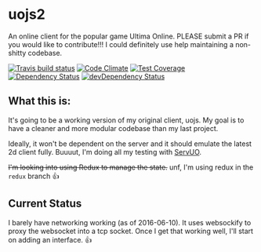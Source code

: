# uojs2

An online client for the popular game Ultima Online. PLEASE submit a PR if you would like to contribute!!! I could definitely use help maintaining a non-shitty codebase.

[![Travis build status](http://img.shields.io/travis/kevinhikaruevans/uojs2.svg?style=flat)](https://travis-ci.org/kevinhikaruevans/uojs2)
[![Code Climate](https://codeclimate.com/github/kevinhikaruevans/uojs2/badges/gpa.svg)](https://codeclimate.com/github/kevinhikaruevans/uojs2)
[![Test Coverage](https://codeclimate.com/github/kevinhikaruevans/uojs2/badges/coverage.svg)](https://codeclimate.com/github/kevinhikaruevans/uojs2)
[![Dependency Status](https://david-dm.org/kevinhikaruevans/uojs2.svg)](https://david-dm.org/kevinhikaruevans/uojs2)
[![devDependency Status](https://david-dm.org/kevinhikaruevans/uojs2/dev-status.svg)](https://david-dm.org/kevinhikaruevans/uojs2#info=devDependencies)

## What this is:

It's going to be a working version of my original client, uojs. My goal is to have a cleaner and more modular codebase than my last project. 

Ideally, it won't be dependent on the server and it should emulate the latest 2d client fully. Buuuut, I'm doing all my testing with [ServUO](https://github.com/ServUO/ServUO).

~~I'm looking into using Redux to manage the state.~~ unf, I'm using redux in the `redux` branch :+1:

## Current Status

I barely have networking working (as of 2016-06-10). It uses websockify to proxy the websocket into a tcp socket. Once I get that working well, I'll start on adding an interface. :+1:
